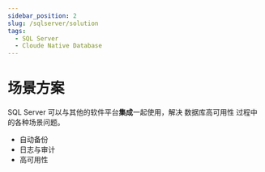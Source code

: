 ```yaml
---
sidebar_position: 2
slug: /sqlserver/solution
tags:
  - SQL Server
  - Cloude Native Database
---
```


# 场景方案

SQL Server 可以与其他的软件平台**集成**一起使用，解决 数据库高可用性 过程中的各种场景问题。

* 自动备份
* 日志与审计
* 高可用性